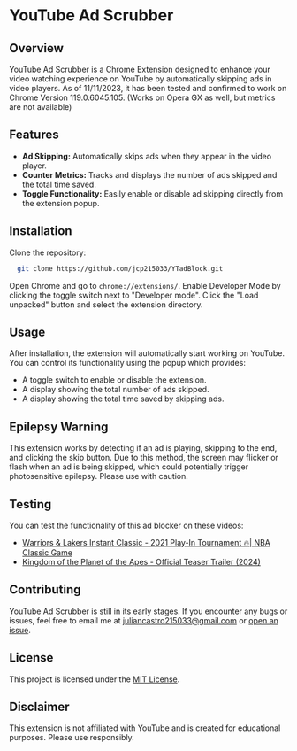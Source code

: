 # YouTube Ad Scrubber

## Overview

YouTube Ad Scrubber is a Chrome Extension designed to enhance your video watching experience on YouTube by automatically skipping ads in video players. As of 11/11/2023, it has been tested and confirmed to work on Chrome Version 119.0.6045.105. (Works on Opera GX as well, but metrics are not available)

## Features

- **Ad Skipping:** Automatically skips ads when they appear in the video player.
- **Counter Metrics:** Tracks and displays the number of ads skipped and the total time saved.
- **Toggle Functionality:** Easily enable or disable ad skipping directly from the extension popup.

## Installation

Clone the repository:

```bash
  git clone https://github.com/jcp215033/YTadBlock.git
```

Open Chrome and go to `chrome://extensions/`.
Enable Developer Mode by clicking the toggle switch next to "Developer mode".
Click the "Load unpacked" button and select the extension directory.

## Usage

After installation, the extension will automatically start working on YouTube. You can control its functionality using the popup which provides:

- A toggle switch to enable or disable the extension.
- A display showing the total number of ads skipped.
- A display showing the total time saved by skipping ads.

## Epilepsy Warning

This extension works by detecting if an ad is playing, skipping to the end, and clicking the skip button. Due to this method, the screen may flicker or flash when an ad is being skipped, which could potentially trigger photosensitive epilepsy. Please use with caution.

## Testing

You can test the functionality of this ad blocker on these videos:

- [Warriors & Lakers Instant Classic - 2021 Play-In Tournament 🔥| NBA Classic Game](https://www.youtube.com/watch?app=desktop&v=LPDnemFoqVk)
- [Kingdom of the Planet of the Apes - Official Teaser Trailer (2024)](https://www.youtube.com/watch?v=LXvQUfUOcYI)

## Contributing

YouTube Ad Scrubber is still in its early stages. If you encounter any bugs or issues, feel free to email me at juliancastro215033@gmail.com or [open an issue](https://github.com/jcp215033/YTadBlock/issues).

## License

This project is licensed under the [MIT License](LICENSE).

## Disclaimer

This extension is not affiliated with YouTube and is created for educational purposes. Please use responsibly.
